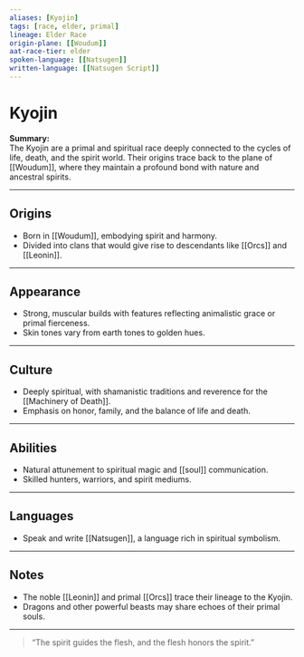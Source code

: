 ```yaml
---
aliases: [Kyojin]
tags: [race, elder, primal]
lineage: Elder Race
origin-plane: [[Woudum]]
aat-race-tier: elder
spoken-language: [[Natsugen]]
written-language: [[Natsugen Script]]
---
```


# Kyojin

**Summary:**  
The Kyojin are a primal and spiritual race deeply connected to the cycles of life, death, and the spirit world. Their origins trace back to the plane of [[Woudum]], where they maintain a profound bond with nature and ancestral spirits.

---

## Origins

- Born in [[Woudum]], embodying spirit and harmony.  
- Divided into clans that would give rise to descendants like [[Orcs]] and [[Leonin]].

---

## Appearance

- Strong, muscular builds with features reflecting animalistic grace or primal fierceness.  
- Skin tones vary from earth tones to golden hues.

---

## Culture

- Deeply spiritual, with shamanistic traditions and reverence for the [[Machinery of Death]].  
- Emphasis on honor, family, and the balance of life and death.

---

## Abilities

- Natural attunement to spiritual magic and [[soul]] communication.  
- Skilled hunters, warriors, and spirit mediums.

---

## Languages

- Speak and write [[Natsugen]], a language rich in spiritual symbolism.

---

## Notes

- The noble [[Leonin]] and primal [[Orcs]] trace their lineage to the Kyojin.  
- Dragons and other powerful beasts may share echoes of their primal souls.

---

> “The spirit guides the flesh, and the flesh honors the spirit.”
